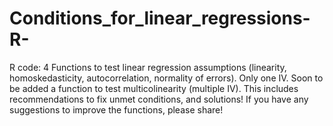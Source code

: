 # Conditions_for_linear_regressions-R-
R code: 4 Functions to test linear regression assumptions (linearity, homoskedasticity, autocorrelation, normality of errors). Only one IV. Soon to be added a function to test multicolinearity (multiple IV). This includes recommendations to fix unmet conditions, and solutions!
If you have any suggestions to improve the functions, please share!
